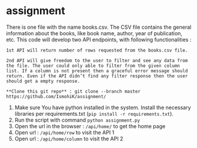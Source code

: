 # assignment

There is one file with the name books.csv. The CSV file contains the general information about the books, like book name, author, year of publication, etc. This code will develop two API endpoints, with following functionalities : 

```1st API will return number of rows requested from the books.csv file.```

```2nd API will give freedom to the user to filter and see any data from the file. The user could only able to filter from the given column list. If a column is not present then a graceful error message should return. Even if the API didn’t find any filter response then the user should get a empty response.```

```**Clone this git repo** : git clone --branch master https://github.com/IsmohiK/assignment/ ```  

1. Make sure You have python installed in the system. Install the necessary libraries per requirements.txt 
   (`pip install -r requirements.txt`).
2. Run the script with command `python assignment.py`
3. Open the url in the browser : `/api/home/` to get the home page
4. Open url : `/api/home/row` to visit the API 1
5. Open url : `/api/home/column` to visit the API 2

